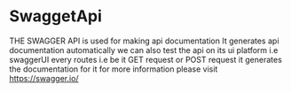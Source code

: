 # SwaggetApi

THE SWAGGER API is used for making api documentation
It generates api documentation automatically we can also test the api on its ui platform i.e swaggerUI
every routes i.e be it GET request or POST request it generates the documentation for it
for more information please visit https://swagger.io/
